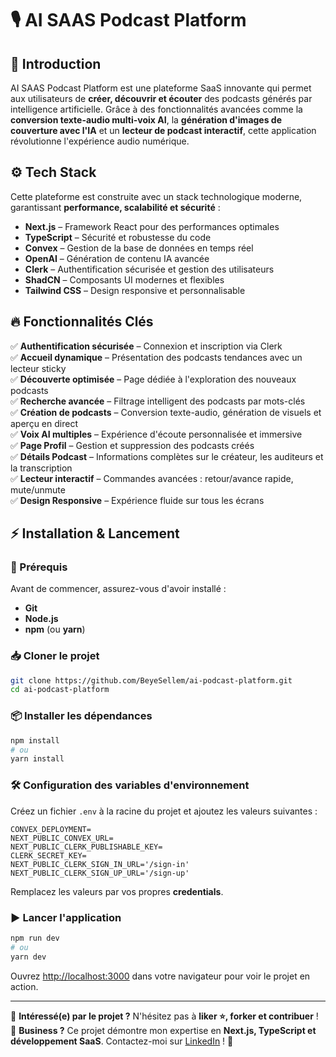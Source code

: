 # 🎙️ AI SAAS Podcast Platform

## 🚀 Introduction
AI SAAS Podcast Platform est une plateforme SaaS innovante qui permet aux utilisateurs de **créer, découvrir et écouter** des podcasts générés par intelligence artificielle. Grâce à des fonctionnalités avancées comme la **conversion texte-audio multi-voix AI**, la **génération d'images de couverture avec l'IA** et un **lecteur de podcast interactif**, cette application révolutionne l'expérience audio numérique.

## ⚙️ Tech Stack
Cette plateforme est construite avec un stack technologique moderne, garantissant **performance, scalabilité et sécurité** :

- **Next.js** – Framework React pour des performances optimales
- **TypeScript** – Sécurité et robustesse du code
- **Convex** – Gestion de la base de données en temps réel
- **OpenAI** – Génération de contenu IA avancée
- **Clerk** – Authentification sécurisée et gestion des utilisateurs
- **ShadCN** – Composants UI modernes et flexibles
- **Tailwind CSS** – Design responsive et personnalisable

## 🔥 Fonctionnalités Clés
✅ **Authentification sécurisée** – Connexion et inscription via Clerk  
✅ **Accueil dynamique** – Présentation des podcasts tendances avec un lecteur sticky  
✅ **Découverte optimisée** – Page dédiée à l'exploration des nouveaux podcasts  
✅ **Recherche avancée** – Filtrage intelligent des podcasts par mots-clés  
✅ **Création de podcasts** – Conversion texte-audio, génération de visuels et aperçu en direct  
✅ **Voix AI multiples** – Expérience d'écoute personnalisée et immersive  
✅ **Page Profil** – Gestion et suppression des podcasts créés  
✅ **Détails Podcast** – Informations complètes sur le créateur, les auditeurs et la transcription  
✅ **Lecteur interactif** – Commandes avancées : retour/avance rapide, mute/unmute  
✅ **Design Responsive** – Expérience fluide sur tous les écrans  

## ⚡ Installation & Lancement
### 📌 Prérequis
Avant de commencer, assurez-vous d'avoir installé :
- **Git**
- **Node.js**
- **npm** (ou **yarn**)

### 📥 Cloner le projet
```bash
git clone https://github.com/BeyeSellem/ai-podcast-platform.git
cd ai-podcast-platform
```

### 📦 Installer les dépendances
```bash
npm install
# ou
yarn install
```

### 🛠️ Configuration des variables d'environnement
Créez un fichier `.env` à la racine du projet et ajoutez les valeurs suivantes :
```env
CONVEX_DEPLOYMENT=
NEXT_PUBLIC_CONVEX_URL=
NEXT_PUBLIC_CLERK_PUBLISHABLE_KEY=
CLERK_SECRET_KEY=
NEXT_PUBLIC_CLERK_SIGN_IN_URL='/sign-in'
NEXT_PUBLIC_CLERK_SIGN_UP_URL='/sign-up'
```
Remplacez les valeurs par vos propres **credentials**.

### ▶️ Lancer l'application
```bash
npm run dev
# ou
yarn dev
```
Ouvrez [http://localhost:3000](http://localhost:3000) dans votre navigateur pour voir le projet en action.

---
📢 **Intéressé(e) par le projet ?** N'hésitez pas à **liker ⭐, forker et contribuer** !  
💼 **Business ?** Ce projet démontre mon expertise en **Next.js, TypeScript et développement SaaS**. Contactez-moi sur [LinkedIn](https://www.linkedin.com/in/sellem-beye) ! 🚀

